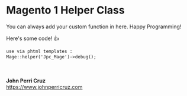 # Magento 1 Helper Class
You can always add your custom function in here. Happy Programming!

Here's some code! :+1:
```html
use via phtml templates : 
Mage::helper('Jpc_Mage')->debug();

```
<br/><br/>
<b>John Perri Cruz</b><br/>
https://www.johnperricruz.com

 